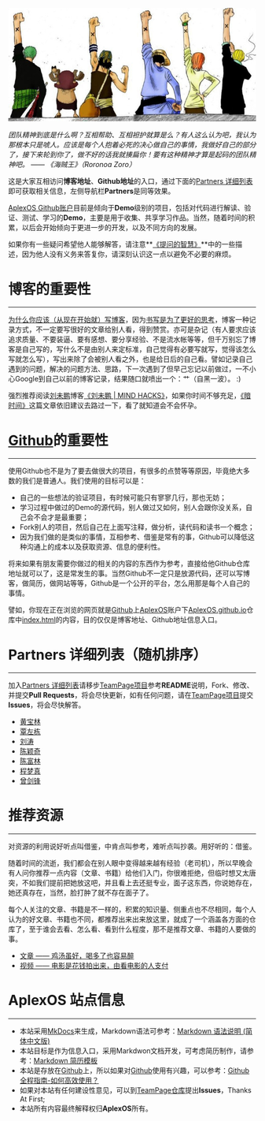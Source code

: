 ![TeamPage](images/TeamPage.jpg)

*团队精神到底是什么啊？互相帮助、互相袒护就算是么？有人这么认为吧，我认为那根本只是唬人。应该是每个人抱着必死的决心做自己的事情，我做好自己的部分了，接下来轮到你了，做不好的话我就揍扁你！要有这种精神才算是起码的团队精神吧。 —— 《海贼王》（Roronoa Zoro）*

这是大家互相访问**博客地址**、**Github地址**的入口，通过下面的[Partners 详细列表](#partners)即可获取相关信息，左侧导航栏**Partners**是同等效果。

[AplexOS Github账户](https://github.com/AplexOS)目前是倾向于**Demo**级别的项目，包括对代码进行解读、验证、测试、学习的**Demo**，主要是用于收集、共享学习作品。当然，随着时间的积累，以后会开始倾向于更进一步的开发，以及不同方向的发展。

如果你有一些疑问希望他人能够解答，请注意**[《提问的智慧》](https://github.com/ryanhanwu/How-To-Ask-Questions-The-Smart-Way/blob/master/README-zh_CN.md)**中的一些描述，因为他人没有义务来答复你，请深刻认识这一点以避免不必要的麻烦。

# 博客的重要性

---

[为什么你应该（从现在开始就）写博客](http://mindhacks.cn/2009/02/15/why-you-should-start-blogging-now/)，因为[书写是为了更好的思考](http://mindhacks.cn/2009/02/09/writing-is-better-thinking/)，博客一种记录方式，不一定要写很好的文章给别人看，得到赞赏。亦可是杂记（有人要求应该追求质量、不要装逼、要有感想、要分享经验、不是流水帐等等，但千万别忘了博客是自己写的，写什么不是由别人来定标准，自己觉得有必要写就写，觉得该怎么写就怎么写），写出来除了会被别人看之外，也是给日后的自己看。譬如记录自己遇到的问题，解决的问题方法、思路，下一次遇到了但早己忘记以前做过，一不小心Google到自己以前的博客记录，结果随口就喷出一个：艹（自黑一波）。 :)

强烈推荐阅读[刘未鹏](https://www.zhihu.com/question/19616722)博客[《刘未鹏 | MIND HACKS》](http://mindhacks.cn/)，如果你时间不够充足，[《暗时间》](http://mindhacks.cn/2009/12/20/dark-time/)这篇文章依旧建议去路过一下，看了就知道会不会怀孕。

# [Github](https://github.com/)的重要性

---

使用Github也不是为了要去做很大的项目，有很多的点赞等等原因，毕竟绝大多数的我们是普通人。我们使用的目标可以是：

  * 自己的一些想法的验证项目，有时候可能只有寥寥几行，那也无妨；
  * 学习过程中做过的Demo的源代码，别人做过又如何，别人会跟你没关系，自己会不会才是最重要；
  * Fork别人的项目，然后自己在上面写注释，做分析，读代码和读书一个概念；
  * 因为我们做的是类似的事情，互相参考、借鉴是常有的事，Github可以降低这种沟通上的成本以及获取资源、信息的便利性。

将来如果有朋友需要你做过的相关的内容的东西作为参考，直接给他Github仓库地址就可以了，这是常发生的事。当然Github不一定只是放源代码，还可以写博客，做简历，做网站等等，Github是一个公开的平台，怎么用那是每个人自己的事情。

譬如，你现在正在浏览的网页就是[Github](https://github.com/)上[AplexOS](https://github.com/AplexOS/)账户下[AplexOS.github.io](https://github.com/AplexOS/AplexOS.github.io)仓库中[index.html](https://github.com/AplexOS/AplexOS.github.io/blob/master/index.html)的内容，目的仅仅是博客地址、Github地址信息入口。

# Partners 详细列表（随机排序）

---

加入[Partners 详细列表](#partners)请移步[TeamPage项目](https://github.com/AplexOS/TeamPage)参考**README**说明，Fork、修改、并提交**Pull Requests**，将会尽快更新，如有任何问题，请在[TeamPage项目](https://github.com/AplexOS/TeamPage)提交**Issues**，将会尽快解答。

  * [黄宝林](Partners/huangbl/huangbl.md)
  * [覃左栋](Partners/qinzd/qinzd.md)
  * [刘涛](Partners/liutao/liutao.md)
  * [陈颖奇](Partners/chenyq/chenyq.md)
  * [陈富林](Partners/chenfl/chenfl.md)
  * [程梦真](Partners/chengmz/chengmz.md)
  * [曾剑锋](Partners/zengjf/zengjf.md)

# 推荐资源

---

对资源的利用说好听点叫借鉴，中肯点叫参考，难听点叫抄袭。用好听的：借鉴。

随着时间的流逝，我们都会在别人眼中变得越来越有经验（老司机），所以早晚会有人问你推荐一点内容（文章、书籍）给他们入门，你很难拒绝，但临时想又太唐突，不如我们提前把她放这吧，并且看上去还挺专业，面子这东西，你说她存在，她还真存在，当然，脸打肿了就不存在面子了。

每个人关注的文章、书籍是不一样的，积累的知识量、侧重点也不尽相同，每个人认为的好文章、书籍也不同，都推荐出来出来放这里，就成了一个涵盖各方面的仓库了，至于谁会去看、怎么看、看到什么程度，那不是推荐文章、书籍的人要做的事。

  * [文章 —— 鸡汤虽好，喝多了也容易醉](resource/articles.md)
  * [视频 —— 电影是花钱拍出来，由看电影的人支付](resource/videos.md)

# AplexOS 站点信息

---

  * 本站采用[MkDocs](http://www.mkdocs.org/)来生成，Markdown语法可参考：[Markdown 语法说明 (简体中文版)](http://wowubuntu.com/markdown/)
  * 本站目标是作为信息入口，采用Markdwon文档开发，可考虑简历制作，请参考：[Markdown 简历模板](https://github.com/geekcompany/DeerResume)
  * 本站是存放在[Github](https://github.com/)上，所以如果对[Github](https://github.com/)使用有兴趣，可以参考：[Github全程指南-如何高效使用？](https://github.com/xirong/my-git/blob/master/how-to-use-github.md)
  * 如果对本站有任何建设性意见，可以到[TeamPage仓库](https://github.com/AplexOS/TeamPage)提出**Issues**，Thanks At First;
  * 本站所有内容最终解释权归**AplexOS**所有。

<script type="text/javascript"src="./js/analytics.js"></script>
<div style="display: none;"><script language='javascript' type='text/javascript' src='http://js.users.51.la/19023250.js'></script></div>
